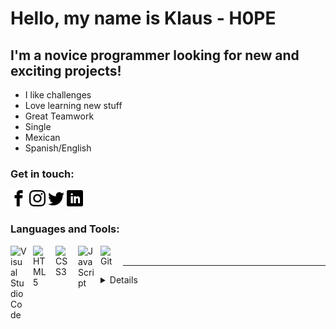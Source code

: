 # Hello, my name is Klaus - H0PE 

## I'm a novice programmer looking for new and exciting projects!

- I like challenges
- Love learning new stuff
- Great Teamwork
- Single
- Mexican
- Spanish/English

### Get in touch:

<!-- [![website](./icons/world_dark.svg)](https://h0pe467.github.io/KlausPortfolio/#gh-dark-mode-only)
[![website](./icons/world_light.svg)](https://h0pe467.github.io/KlausPortfolio/#gh-light-mode-only)
&nbsp;&nbsp;
[![website](./icons/facebook_dark.svg)](https://www.facebook.com/klaus.cedilloarredondo#gh-dark-mode-only)
[![website](./icons/facebook_light.svg)](https://www.facebook.com/klaus.cedilloarredondo)
&nbsp;&nbsp;
[![website](./icons/instagram_light.svg)](https://www.instagram.com/klausmc467/?hl=es)
&nbsp;&nbsp;
[![website](./icons/linkedin_dark.svg)](https://www.linkedin.com/in/klaus-cedillo-b0a660231/#gh-dark-mode-only)
[![website](./icons/linkedin_light.svg)](https://www.linkedin.com/in/klaus-cedillo-b0a660231/)
&nbsp;&nbsp;
[![website](./icons/twitter_light.svg)](https://www.linkedin.com/in/klaus-cedillo-b0a660231/) -->

[<img width="26px" src="./icons/facebook_light.svg"/>][Facebook]
[<img width="26px" src="./icons/instagram_light.svg"/>][Instagram]
[<img width="26px" src="./icons/twitter_light.svg"/>][Twitter]
[<img width="26px" src="./icons/linkedin_light.svg"/>][Linkedin]



### Languages and Tools:

<img align="left" alt="Visual Studio Code" width="26px" src="https://cdn.jsdelivr.net/gh/devicons/devicon/icons/vscode/vscode-original.svg" style="padding-right:10px;" />
<img align="left" alt="HTML5" width="26px" src="https://cdn.jsdelivr.net/gh/devicons/devicon/icons/html5/html5-original.svg" style="padding-right:10px;" />
<img align="left" alt="CSS3" width="26px" src="https://cdn.jsdelivr.net/gh/devicons/devicon/icons/css3/css3-original.svg" style="padding-right:10px;" />
<!-- <img align="left" alt="Sass" width="26px" src="https://cdn.jsdelivr.net/gh/devicons/devicon/icons/sass/sass-original.svg" style="padding-right:10px;" /> -->
<img align="left" alt="JavaScript" width="26px" src="https://cdn.jsdelivr.net/gh/devicons/devicon/icons/javascript/javascript-original.svg" style="padding-right:10px;" />
<!-- <img align="left" alt="React" width="26px" src="https://cdn.jsdelivr.net/gh/devicons/devicon/icons/react/react-original.svg" style="padding-right:10px;" />
<img align="left" alt="Gatsby" width="26px" src="https://cdn.jsdelivr.net/gh/devicons/devicon/icons/gatsby/gatsby-original.svg" style="padding-right:10px;" />
<img align="left" alt="GraphQL" width="26px" src="https://cdn.jsdelivr.net/gh/devicons/devicon/icons/graphql/graphql-plain.svg" style="padding-right:10px;" />
<img align="left" alt="Node.js" width="26px" src="https://cdn.jsdelivr.net/gh/devicons/devicon/icons/nodejs/nodejs-original.svg" style="padding-right:10px;" />
<img align="left" alt="Deno" width="26px" src="./img/deno-light.svg" style="padding-right:10px;" />
<img align="left" alt="MongoDB" width="26px" src="https://cdn.jsdelivr.net/gh/devicons/devicon/icons/mongodb/mongodb-original.svg" style="padding-right:10px;" />
<img align="left" alt="MySQL" width="26px" src="https://cdn.jsdelivr.net/gh/devicons/devicon/icons/mysql/mysql-original.svg" style="padding-right:10px;" /> -->
<img align="left" alt="Git" width="26px" src="https://cdn.jsdelivr.net/gh/devicons/devicon/icons/git/git-original.svg" style="padding-right:10px;" />


<br />

---

<details>

  <img align="left" alt="codeSTACKr's GitHub Stats" src="https://github-readme-stats.vercel.app/api?username=H0PE467&show_icons=true&hide_border=false&title_color=ff652f&icon_color=FFE400&bg_color=09131B&text_color=ffffff&border_color=0c1a25" />

</details>

[Facebook]:https://www.facebook.com/klaus.cedilloarredondo
[Instagram]:https://www.instagram.com/klausmc467/?hl=es
[Twitter]:https://www.linkedin.com/in/klaus-cedillo-b0a660231/
[Linkedin]:https://www.linkedin.com/in/klaus-cedillo-b0a660231/

